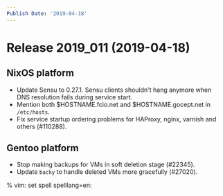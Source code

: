 ```yaml
---
Publish Date: '2019-04-18'
---
```


# Release 2019_011 (2019-04-18)

## NixOS platform

- Update Sensu to 0.27.1. Sensu clients shouldn't hang anymore when DNS
  resolution fails during service start.
- Mention both \$HOSTNAME.fcio.net and \$HOSTNAME.gocept.net in `/etc/hosts`.
- Fix service startup ordering problems for HAProxy, nginx, varnish and others
  (#110288).

## Gentoo platform

- Stop making backups for VMs in soft deletion stage (#22345).
- Update `backy` to handle deleted VMs more gracefully (#27020).

% vim: set spell spelllang=en:
